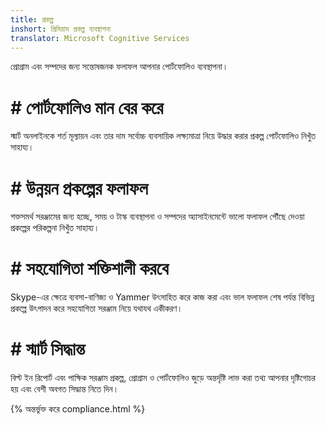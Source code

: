 ```yaml
---
title: প্রকল্প
inshort: প্রিমিয়াম প্রকল্প ব্যবস্থাপনা
translator: Microsoft Cognitive Services
---
```


প্রোগ্রাম এবং সম্পদের জন্য সন্তোষজনক ফলাফল আপনার পোর্টফোলিও ব্যবস্থাপনা।

# # পোর্টফোলিও মান বের করে
স্মার্ট অনলাইনকে শর্ত মূল্যায়ন এবং তার দাম সর্বোচ্চ ব্যবসায়িক লক্ষ্যমাত্রা নিয়ে উদ্ধার করার প্রকল্প পোর্টফোলিও নিখুঁত সাহায্য। 

# # উন্নয়ন প্রকল্পের ফলাফল
শক্তসমর্থ সরঞ্জামের জন্য হচ্ছে, সময় ও টাস্ক ব্যবস্থাপনা ও সম্পদের অ্যাসাইনমেন্টে ভালো ফলাফল পৌঁছে দেওয়া প্রকল্পের পরিকল্পনা নিখুঁত সাহায্য। 

# # সহযোগিতা শক্তিশালী করবে
Skype-এর ক্ষেত্রে ব্যবসা-বাণিজ্য ও Yammer উৎসাহিত করে কাজ করা এবং ভাল ফলাফল শেষ পর্যন্ত বিভিন্ন প্রকল্পে উৎপাদন করে সহযোগিতা সরঞ্জাম নিয়ে যথাযথ একীকরণ। 

# # স্মার্ট সিদ্ধান্ত 
বিল্ট ইন রিপোর্ট এবং পাক্ষিক সরঞ্জাম প্রকল্প, প্রোগ্রাম ও পোর্টফোলিও জুড়ে অন্তর্দৃষ্টি লাভ করা তথ্য আপনার দৃষ্টিগোচর হয় এবং বেশী অবগত সিদ্ধান্ত নিতে দিন। 

{% অন্তর্ভুক্ত করে compliance.html %}



